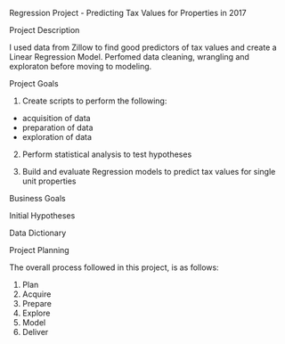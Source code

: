 Regression Project - Predicting Tax Values for Properties in 2017

Project Description

I used data from Zillow to find good predictors of tax values and create a Linear Regression Model. Perfomed data cleaning, wrangling and exploraton before moving to modeling.

Project Goals

1. Create scripts to perform the following:

- acquisition of data
- preparation of data
- exploration of data

2. Perform statistical analysis to test hypotheses

3. Build and evaluate Regression models to predict tax values for single unit properties

Business Goals

Initial Hypotheses

Data Dictionary

Project Planning

The overall process followed in this project, is as follows:

1. Plan
2. Acquire
3. Prepare
4. Explore
5. Model
6. Deliver

